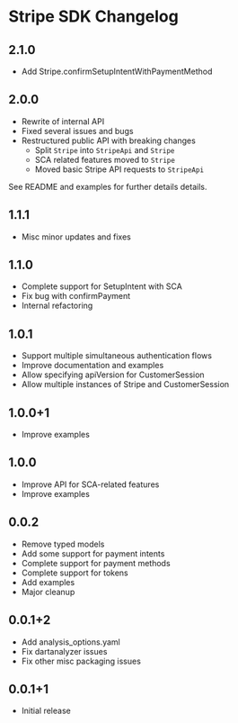 # Stripe SDK Changelog

## 2.1.0

* Add Stripe.confirmSetupIntentWithPaymentMethod

## 2.0.0

* Rewrite of internal API
* Fixed several issues and bugs
* Restructured public API with breaking changes
  * Split `Stripe` into `StripeApi` and `Stripe`
  * SCA related features moved to `Stripe`
  * Moved basic Stripe API requests to `StripeApi`

See README and examples for further details details.

## 1.1.1

* Misc minor updates and fixes

## 1.1.0

* Complete support for SetupIntent with SCA
* Fix bug with confirmPayment
* Internal refactoring

## 1.0.1

* Support multiple simultaneous authentication flows
* Improve documentation and examples
* Allow specifying apiVersion for CustomerSession
* Allow multiple instances of Stripe and CustomerSession

## 1.0.0+1

* Improve examples

## 1.0.0

* Improve API for SCA-related features
* Improve examples

## 0.0.2

* Remove typed models
* Add some support for payment intents
* Complete support for payment methods
* Complete support for tokens
* Add examples
* Major cleanup

## 0.0.1+2

* Add analysis_options.yaml
* Fix dartanalyzer issues
* Fix other misc packaging issues

## 0.0.1+1

* Initial release
